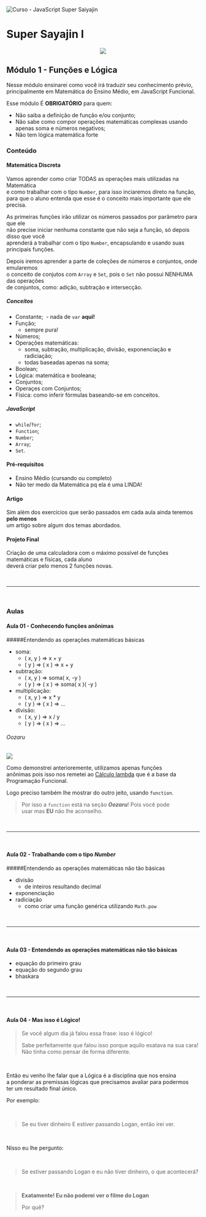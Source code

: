 ![Curso - JavaScript Super Saiyajin](http://i.imgur.com/jGXoRO6.png)


# Super Sayajin I

<p align="center">
  <img src="https://raw.githubusercontent.com/interaminense/Curso-JavaScript-Super-Sayajin/master/img/ss1.jpg">
</p>

## Módulo 1 - Funções e Lógica

Nesse módulo ensinarei como você irá traduzir seu conhecimento prévio, <br>
principalmente em Matemática do Ensino Médio, em JavaScript Funcional.

Esse módulo É **OBRIGATÓRIO** para quem:

- Não saiba a definição de função e/ou conjunto;
- Não sabe como compor operações matemáticas complexas usando apenas soma e números negativos;
- Não tem lógica matemática forte


### Conteúdo

#### Matemática Discreta

Vamos aprender como criar TODAS as operações mais utilizadas na Matemática<br>
e como trabalhar com o tipo `Number`, para isso inciaremos direto na função, <br>
para que o aluno entenda que esse é o conceito mais importante que ele precisa.

As primeiras funções irão utilizar os números passados por parâmetro para que ele<br>
não precise iniciar nenhuma constante que não seja a função, só depois disso que você<br>
aprenderá a trabalhar com o tipo `Number`, encapsulando e usando suas principais funções.

Depois iremos aprender a parte de coleções de números e conjuntos, onde emularemos<br>
o conceito de conjutos com `Array` e `Set`, pois o `Set` não possui NENHUMA das operações<br>
de conjuntos, como: adição, subtração e intersecção.

##### Conceitos

- Constante;
  - nada de `var` **aqui!**
- Função;
  - sempre pura!
- Números;
- Operações matemáticas:
  - soma, subtração, multiplicação, divisão, exponenciação e radiciação;
  - todas baseadas apenas na soma;
- Boolean;
- Lógica: matemática e booleana;
- Conjuntos;
- Operaçes com Conjuntos;
- Física: como inferir fórmulas baseando-se em conceitos.

##### JavaScript

- `while`/`for`;
- `Function`;
- `Number`;
- `Array`;
- `Set`.

#### Pré-requisitos

- Ensino Médio (cursando ou completo)
- Não ter medo da Matemática pq ela é uma LINDA!

#### Artigo

Sim além dos exercícios que serão passados em cada aula ainda teremos **pelo menos** <br>
um artigo sobre algum dos temas abordados.


#### Projeto Final

Criação de uma calculadora com o máximo possível de funções matemáticas e físicas, cada aluno<br>
deverá criar pelo menos 2 funções novas.



<br>

<hr>

<br>

### Aulas

#### Aula 01 - Conhecendo funções anônimas

#####Entendendo as operações matemáticas básicas

- soma: 
  - ( x, y ) => x + y 
  - ( y ) => ( x ) => x + y 
- subtração:
  - ( x, y ) => soma( x, -y ) 
  - ( y ) => ( x ) => soma( x )( -y ) 
- multiplicação:
  - ( x, y ) => x * y 
  - ( y ) => ( x ) => ...
- divisão:
  - ( x, y ) => x / y 
  - ( y ) => ( x ) => ...

###### Oozaru

![](http://i.imgur.com/kPZOvNa.png)

Como demonstrei anterioremente, utilizamos apenas funções<br>
anônimas pois isso nos remetei ao [Cálculo lambda](https://pt.wikipedia.org/wiki/C%C3%A1lculo_lambda) que é a base da <br>
Programação Funcional.

Logo preciso também lhe mostrar do outro jeito, usando `function`.

> Por isso a `function` está na seção ***Oozaru***! Pois você pode<br>
> usar mas **EU** não lhe aconselho.
> 


<br>
<hr>
<br>

#### Aula 02 - Trabalhando com o tipo *Number*

#####Entendendo as operações matemáticas não tão básicas

- divisão 
    - de inteiros resultando decimal
- exponenciação
- radiciação
    + como criar uma função genérica utilizando `Math.pow`


<br>
<hr>
<br>

#### Aula 03 - Entendendo as operações matemáticas não tão básicas

- equação do primeiro grau
- equação do segundo grau
- bhaskara



<br>
<hr>
<br>


#### Aula 04 - Mas isso é Lógico!

> Se você algum dia já falou essa frase: isso é lógico!
> 
> Sabe perfeitamente que falou isso porque aquilo esatava na sua cara!
> Não tinha como pensar de forma diferente.
> 

<br>

Então eu venho lhe falar que a Lógica é a disciplina que nos ensina<br>
a ponderar as premissas lógicas que precisamos avaliar para podermos<br>
ter um resultado final único.

Por exemplo:

<br>

> Se eu tiver dinheiro E estiver passando Logan, então irei ver.

<br>

Nisso eu lhe pergunto:

<br>

>Se estiver passando Logan e eu não tiver dinheiro, o que acontecerá?


<br>

> **Exatamente! Eu não poderei ver o filme do Logan**
> 
> Por quê?



